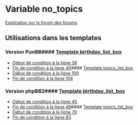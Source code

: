# Variable no_topics
[Explication sur le forum des forums](http://forum.forumactif.com/t294113-listing-des-variables#no_topics)
## Utilisations dans les templates
### Version PunBB#### [Template birthday_list_box](punbb/birthday_list_box.md)
* [Début de condition à la ligne 36](../punbb/birthday_list_box.tpl#L36)
* [Fin de condition à la ligne 40](../punbb/birthday_list_box.tpl#L40)#### [Template topics_list_box](punbb/topics_list_box.md)
* [Début de condition à la ligne 100](../punbb/topics_list_box.tpl#L100)
* [Fin de condition à la ligne 104](../punbb/topics_list_box.tpl#L104)
### Version phpBB2#### [Template birthday_list_box](subsilver/birthday_list_box.md)
* [Début de condition à la ligne 45](../subsilver/birthday_list_box.tpl#L45)
* [Fin de condition à la ligne 49](../subsilver/birthday_list_box.tpl#L49)#### [Template topics_list_box](subsilver/topics_list_box.md)
* [Début de condition à la ligne 79](../subsilver/topics_list_box.tpl#L79)
* [Fin de condition à la ligne 83](../subsilver/topics_list_box.tpl#L83)